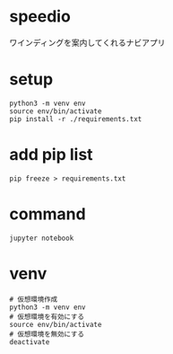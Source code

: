 # speedio
ワインディングを案内してくれるナビアプリ

# setup
```
python3 -m venv env
source env/bin/activate
pip install -r ./requirements.txt
```

# add pip list
```
pip freeze > requirements.txt
```

# command
```
jupyter notebook
```

# venv
```
# 仮想環境作成
python3 -m venv env
# 仮想環境を有効にする
source env/bin/activate
# 仮想環境を無効にする
deactivate
```